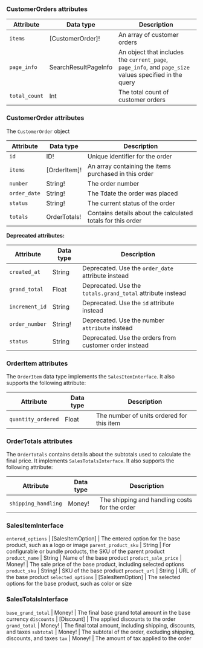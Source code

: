 ### CustomerOrders attributes

Attribute | Data type | Description
--- | --- | ---
`items` | [CustomerOrder]! | An array of customer orders
`page_info` | SearchResultPageInfo | An object that includes the `current_page`, `page_info`, and `page_size` values specified in the query
`total_count` | Int | The total count of customer orders

### CustomerOrder attributes

The `CustomerOrder` object

Attribute | Data type | Description
--- | --- | ---
`id` | ID! | Unique identifier for the order
`items` | [OrderItem]! | An array containing the items purchased in this order
`number` | String! | The order number
`order_date` | String! | The Tdate the order was placed
`status` | String! | The current status of the order
`totals` | OrderTotals! | Contains details about the calculated totals for this order

**Deprecated attributes:**

Attribute | Data type | Description
--- | --- | ---
`created_at` | String | Deprecated. Use the `order_date` attribute instead
`grand_total` | Float  | Deprecated. Use the `totals.grand_total` attribute instead
`increment_id` | String | Deprecated. Use the `id` attribute instead
`order_number` | String! | Deprecated. Use the number `attribute` instead
`status` | String  | Deprecated. Use the orders from customer order instead

### OrderItem attributes

The `OrderItem` data type implements the `SalesItemInterface`. It also supports the following attribute:

Attribute | Data type | Description
--- | --- | ---
`quantity_ordered` | Float | The number of units ordered for this item

### OrderTotals attributes

The `OrderTotals` contains details about the subtotals used to calculate the final price. It implements `SalesTotalsInterface`. It also supports the following attribute:

Attribute | Data type | Description
--- | --- | ---
`shipping_handling` | Money! | The shipping and handling costs for the order

### SalesItemInterface

`entered_options` | [SalesItemOption] | The entered option for the base product, such as a logo or image
`parent_product_sku` | String | For configurable or bundle products, the SKU of the parent product
`product_name` | String | Name of the base product
`product_sale_price` | Money! | The sale price of the base product, including selected options
`product_sku` | String! | SKU of the base product
`product_url` | String | URL of the base product
`selected_options` | [SalesItemOption] | The selected options for the base product, such as color or size

### SalesTotalsInterface

`base_grand_total` | Money! | The final base grand total amount in the base currency
`discounts` | [Discount] | The applied discounts to the order
`grand_total` | Money! | The final total amount, including shipping, discounts, and taxes
`subtotal` | Money! | The subtotal of the order, excluding shipping, discounts, and taxes
`tax` | Money! | The amount of tax applied to the order
